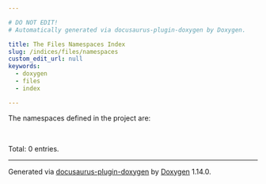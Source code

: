 ```yaml
---

# DO NOT EDIT!
# Automatically generated via docusaurus-plugin-doxygen by Doxygen.

title: The Files Namespaces Index
slug: /indices/files/namespaces
custom_edit_url: null
keywords:
  - doxygen
  - files
  - index

---
```


<div class="doxyPage">

<p>The namespaces defined in the project are:</p>
<br/>
<p>Total: 0 entries.</p>

<hr/>

<p class="doxyGeneratedBy">Generated via <a href="https://github.com/xpack/docusaurus-plugin-doxygen">docusaurus-plugin-doxygen</a> by <a href="https://www.doxygen.nl">Doxygen</a> 1.14.0.</p>

</div>
